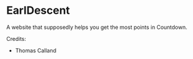# EarlDescent
A website that supposedly helps you get the most points in Countdown.

Credits:



- Thomas Calland

